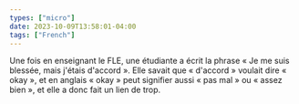 ```yaml
---
types: ["micro"]
date: 2023-10-09T13:58:01-04:00
tags: ["French"]
---
```

Une fois en enseignant le FLE, une étudiante a écrit la phrase « Je me suis blessée, mais j'étais d'accord ». Elle savait que « d'accord » voulait dire « okay », et en anglais « okay » peut signifier aussi « pas mal » ou « assez bien », et elle a donc fait un lien de trop.
